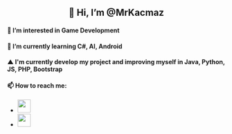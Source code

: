 <h2 align = "center"> 👋 Hi, I’m @MrKacmaz</h2>
<h4>👀 I’m interested in Game Development</h4>
<h4>🌱 I’m currently learning C#, AI, Android</h4>
<h4>▲ I'm currently develop my project and improving myself in Java, Python, JS, PHP, Bootstrap</h4>
<h4>📫 How to reach me:</h4>


<ul>
  <li>
    <a href ="https://www.linkedin.com/in/alperen-ka%C3%A7maz-2202/">
      <img src="https://image.flaticon.com/icons/png/512/61/61109.png" width="30" height="30">
    </a>
    
  </li>
  <li>
    <a href="mailto:alperen703.akm@gmail.com">
      <img src = "https://cdn4.iconfinder.com/data/icons/logos-brands-in-colors/48/google-gmail-256.png" width="30" height="30">
    </a>
     
  </li>
</ul>







<!---
MrKacmaz/MrKacmaz is a ✨ special ✨ repository because its `README.md` (this file) appears on your GitHub profile.
You can click the Preview link to take a look at your changes.
--->
